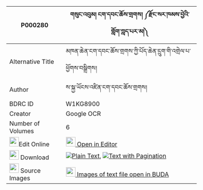 |P000280|གསུང་འབུམ། ངག་དབང་ཆོས་གྲགས། ༼རྫོང་སར་ཁམས་བྱེའི་གློག་ཀླད་པར་མ།༽ 
| --- | --- 
|Alternative Title |མཁན་ཆེན་ངག་དབང་ཆོས་གྲགས་ཀྱི་པོད་ཆེན་དྲུག་གི་འགྲེལ་པ་ཕྱོགས་བསྒྲིགས།
|Author| ས་སྐྱ་ཡོངས་འཛིན་ངག་དབང་ཆོས་གྲགས།
|BDRC ID | W1KG8900
|Creator | Google OCR
|Number of Volumes| 6
|<img width="25" src="https://img.icons8.com/color/25/000000/edit-property.png">Edit Online| [<img width="25" src="https://avatars.githubusercontent.com/u/45091458?s=200&v=4"> Open in Editor](http://editor.openpecha.org/P000280)
|<img width="25" src="https://img.icons8.com/fluent/48/000000/download-2.png"/>  Download | [![](https://img.icons8.com/color/20/000000/txt.png)Plain Text](https://github.com/Openpecha/P000280/releases/download/v1/khenchen_ngawang_chodrak_kyi_po_chen_druk_gi_drelpa_chok_drik_plain_P00028.zip), [![](https://img.icons8.com/color/20/000000/txt.png)Text with Pagination](https://github.com/Openpecha/P000280/releases/download/v1/khenchen_ngawang_chodrak_kyi_po_chen_druk_gi_drelpa_chok_drik_pages_P00028.zip)
|<img width="25" src="https://img.icons8.com/plasticine/100/000000/pictures-folder.png"/>  Source Images | [<img width="25" src="https://library.bdrc.io/icons/BUDA-small.svg"> Images of text file open in BUDA](https://library.bdrc.io/show/bdr:W1KG8900)